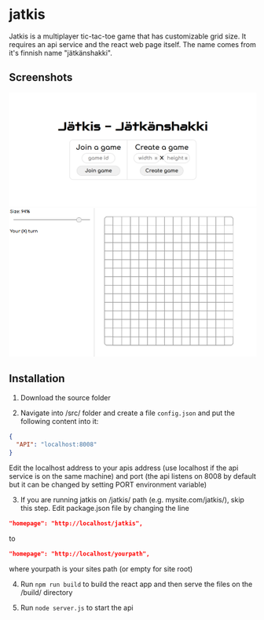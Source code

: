# jatkis
Jatkis is a multiplayer tic-tac-toe game that has customizable grid size. It requires an api service and the react web page itself. The name comes from it's finnish name "jätkänshakki".

## Screenshots
![screenshot](img/ss1.png?raw=true)
![screenshot](img/ss2.png?raw=true)

## Installation
1. Download the source folder

2. Navigate into /src/ folder and create a file `config.json` and put the following content into it:
```json
{
  "API": "localhost:8008"
}
```  
Edit the localhost address to your apis address (use localhost if the api service is on the same machine) and port (the api listens on 8008 by default but it can be changed by setting PORT environment variable)

3. If you are running jatkis on /jatkis/ path (e.g. mysite.com/jatkis/), skip this step.
Edit package.json file by changing the line
```json
"homepage": "http://localhost/jatkis",
```
to
```json
"homepage": "http://localhost/yourpath",
```
where yourpath is your sites path (or empty for site root)

4. Run `npm run build` to build the react app and then serve the files on the /build/ directory

5. Run `node server.js` to start the api
